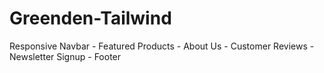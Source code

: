 # Greenden-Tailwind
 Responsive Navbar   - Featured Products   - About Us   - Customer Reviews   - Newsletter Signup   - Footer
